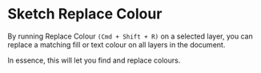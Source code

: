 # Sketch Replace Colour

By running Replace Colour `(Cmd + Shift + R)` on a selected layer, you can replace a matching fill or text colour on all layers in the document.

In essence, this will let you find and replace colours.
